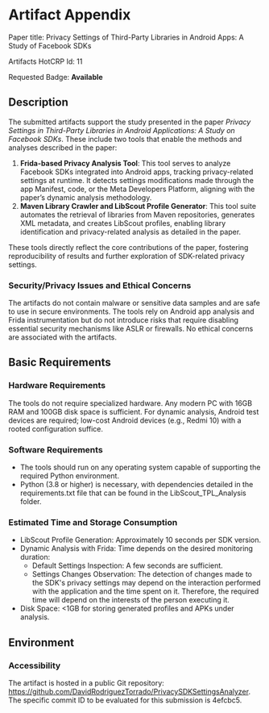 # Artifact Appendix

Paper title: Privacy Settings of Third-Party Libraries in Android Apps: A Study of Facebook SDKs

Artifacts HotCRP Id: 11

Requested Badge: **Available**

## Description
The submitted artifacts support the study presented in the paper _Privacy Settings in Third-Party Libraries in Android Applications: A Study on Facebook SDKs_. These include two tools that enable the methods and analyses described in the paper:

1. **Frida-based Privacy Analysis Tool**: This tool serves to analyze Facebook SDKs integrated into Android apps, tracking privacy-related settings at runtime. It detects settings modifications made through the app Manifest, code, or the Meta Developers Platform, aligning with the paper’s dynamic analysis methodology.
2. **Maven Library Crawler and LibScout Profile Generator**: This tool suite automates the retrieval of libraries from Maven repositories, generates XML metadata, and creates LibScout profiles, enabling library identification and privacy-related analysis as detailed in the paper.

These tools directly reflect the core contributions of the paper, fostering reproducibility of results and further exploration of SDK-related privacy settings.

### Security/Privacy Issues and Ethical Concerns
The artifacts do not contain malware or sensitive data samples and are safe to use in secure environments. The tools rely on Android app analysis and Frida instrumentation but do not introduce risks that require disabling essential security mechanisms like ASLR or firewalls. No ethical concerns are associated with the artifacts.

## Basic Requirements

### Hardware Requirements
The tools do not require specialized hardware. Any modern PC with 16GB RAM and 100GB disk space is sufficient. For dynamic analysis, Android test devices are required; low-cost Android devices (e.g., Redmi 10) with a rooted configuration suffice.

### Software Requirements
- The tools should run on any operating system capable of supporting the required Python environment.
- Python (3.8 or higher) is necessary, with dependencies detailed in the requirements.txt file that can be found in the LibScout_TPL_Analysis folder.

### Estimated Time and Storage Consumption
- LibScout Profile Generation: Approximately 10 seconds per SDK version.
- Dynamic Analysis with Frida: Time depends on the desired monitoring duration:
  - Default Settings Inspection: A few seconds are sufficient.
  - Settings Changes Observation: The detection of changes made to the SDK's privacy settings may depend on the interaction performed with the application and the time spent on it. Therefore, the required time will depend on the interests of the person executing it.
- Disk Space: <1GB for storing generated profiles and APKs under analysis.

## Environment 

### Accessibility
The artifact is hosted in a public Git repository: https://github.com/DavidRodriguezTorrado/PrivacySDKSettingsAnalyzer. The specific commit ID to be evaluated for this submission is 4efcbc5.